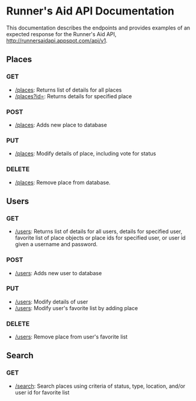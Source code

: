# Runner's Aid API Documentation

This documentation describes the endpoints and provides examples of an expected response for the Runner's Aid API, http://runnersaidapi.appspot.com/api/v1.

## Places

### GET
- [/places](https://github.com/abroederdorf/MobileAndCloudClass/tree/master/final/documentation/places/getList.md): Returns list of details for all places
- [/places?id=](https://github.com/abroederdorf/MobileAndCloudClass/tree/master/final/documentation/places/getPlace.md): Returns details for specified place

### POST
- [/places](https://github.com/abroederdorf/MobileAndCloudClass/tree/master/final/documentation/places/post.md): Adds new place to database

### PUT
- [/places](https://github.com/abroederdorf/MobileAndCloudClass/tree/master/final/documentation/places/put.md): Modify details of place, including vote for status

### DELETE
- [/places](https://github.com/abroederdorf/MobileAndCloudClass/tree/master/final/documentation/places/delete.md): Remove place from database.

## Users

### GET
- [/users](https://github.com/abroederdorf/MobileAndCloudClass/tree/master/final/documentation/users/get.md): Returns list of details for all users, details for specified user, favorite list of place objects or place ids for specified user, or user id given a username and password.

### POST
- [/users](https://github.com/abroederdorf/MobileAndCloudClass/tree/master/final/documentation/users/post.md): Adds new user to database

### PUT
- [/users](https://github.com/abroederdorf/MobileAndCloudClass/tree/master/final/documentation/users/putUser.md): Modify details of user
- [/users](https://github.com/abroederdorf/MobileAndCloudClass/tree/master/final/documentation/users/putFav.md): Modify user's favorite list by adding place

### DELETE
- [/users](https://github.com/abroederdorf/MobileAndCloudClass/tree/master/final/documentation/users/deleteFav.md): Remove place from user's favorite list

## Search

### GET
- [/search](https://github.com/abroederdorf/MobileAndCloudClass/tree/master/final/documentation/search/get.md): Search places using criteria of status, type, location, and/or user id for favorite list